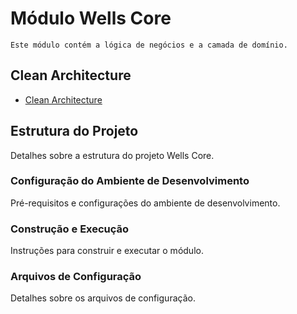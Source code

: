 # Módulo Wells Core
    Este módulo contém a lógica de negócios e a camada de domínio.

## Clean Architecture

- [Clean Architecture](docs/CLEAN_ARCHITECTURE.md#wells-core)

## Estrutura do Projeto

Detalhes sobre a estrutura do projeto Wells Core.

### Configuração do Ambiente de Desenvolvimento

Pré-requisitos e configurações do ambiente de desenvolvimento.

### Construção e Execução

Instruções para construir e executar o módulo.

### Arquivos de Configuração

Detalhes sobre os arquivos de configuração.
